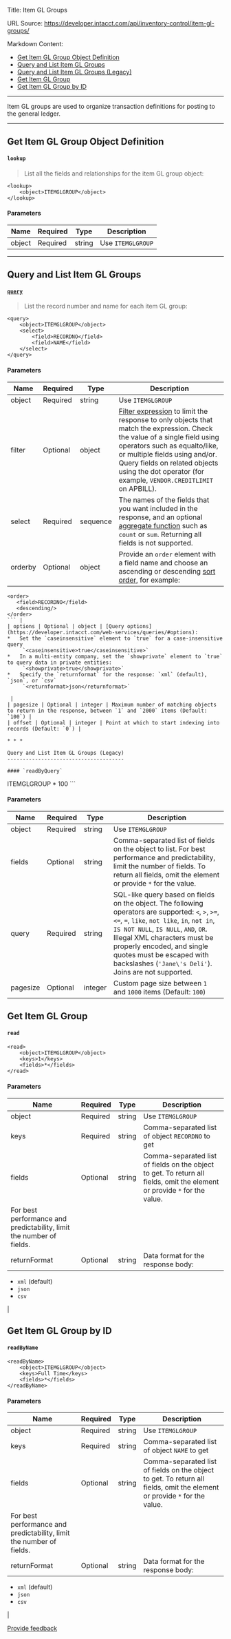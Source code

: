 Title: Item GL Groups

URL Source: https://developer.intacct.com/api/inventory-control/item-gl-groups/

Markdown Content:
*   [Get Item GL Group Object Definition](https://developer.intacct.com/api/inventory-control/item-gl-groups/#get-item-gl-group-object-definition)
*   [Query and List Item GL Groups](https://developer.intacct.com/api/inventory-control/item-gl-groups/#query-and-list-item-gl-groups)
*   [Query and List Item GL Groups (Legacy)](https://developer.intacct.com/api/inventory-control/item-gl-groups/#query-and-list-item-gl-groups-legacy)
*   [Get Item GL Group](https://developer.intacct.com/api/inventory-control/item-gl-groups/#get-item-gl-group)
*   [Get Item GL Group by ID](https://developer.intacct.com/api/inventory-control/item-gl-groups/#get-item-gl-group-by-id)

* * *

Item GL groups are used to organize transaction definitions for posting to the general ledger.

* * *

Get Item GL Group Object Definition
-----------------------------------

#### `lookup`

> List all the fields and relationships for the item GL group object:

```
<lookup>
    <object>ITEMGLGROUP</object>
</lookup>
```

#### Parameters

| Name | Required | Type | Description |
| --- | --- | --- | --- |
| object | Required | string | Use `ITEMGLGROUP` |

* * *

Query and List Item GL Groups
-----------------------------

#### [`query`](https://developer.intacct.com/web-services/queries/)

> List the record number and name for each item GL group:

```
<query>
    <object>ITEMGLGROUP</object>
    <select>
        <field>RECORDNO</field>
        <field>NAME</field>
    </select>
</query>
```

#### Parameters

| Name | Required | Type | Description |
| --- | --- | --- | --- |
| object | Required | string | Use `ITEMGLGROUP` |
| filter | Optional | object | [Filter expression](https://developer.intacct.com/web-services/queries/#filter) to limit the response to only objects that match the expression. Check the value of a single field using operators such as equalto/like, or multiple fields using and/or. Query fields on related objects using the dot operator (for example, `VENDOR.CREDITLIMIT` on APBILL). |
| select | Required | sequence | The names of the fields that you want included in the response, and an optional [aggregate function](https://developer.intacct.com/web-services/queries/#aggregate-functions) such as `count` or `sum`. Returning all fields is not supported. |
| orderby | Optional | object | Provide an `order` element with a field name and choose an ascending or descending [sort order](https://developer.intacct.com/web-services/queries/#order-by), for example:  
```
<order>  
   <field>RECORDNO</field>   
   <descending/>   
</order>
``` |
| options | Optional | object | [Query options](https://developer.intacct.com/web-services/queries/#options):
*   Set the `caseinsensitive` element to `true` for a case-insensitive query  
     `<caseinsensitive>true</caseinsensitive>`
*   In a multi-entity company, set the `showprivate` element to `true` to query data in private entities:  
     `<showprivate>true</showprivate>`
*   Specify the `returnformat` for the response: `xml` (default), `json`, or `csv`  
     `<returnformat>json</returnformat>`

 |
| pagesize | Optional | integer | Maximum number of matching objects to return in the response, between `1` and `2000` items (Default: `100`) |
| offset | Optional | integer | Point at which to start indexing into records (Default: `0`) |

* * *

Query and List Item GL Groups (Legacy)
--------------------------------------

#### `readByQuery`

```
<readByQuery>
    <object>ITEMGLGROUP</object>
    <fields>*</fields>
    <query></query>
    <pagesize>100</pagesize>
</readByQuery>
```

#### Parameters

| Name | Required | Type | Description |
| --- | --- | --- | --- |
| object | Required | string | Use `ITEMGLGROUP` |
| fields | Optional | string | Comma-separated list of fields on the object to list. For best performance and predictability, limit the number of fields. To return all fields, omit the element or provide `*` for the value. |
| query | Required | string | SQL-like query based on fields on the object. The following operators are supported: `<`, `>`, `>=`, `<=`, `=`, `like`, `not like`, `in`, `not in`, `IS NOT NULL`, `IS NULL`, `AND`, `OR`. Illegal XML characters must be properly encoded, and single quotes must be escaped with backslashes (`'Jane\'s Deli'`). Joins are not supported. |
| pagesize | Optional | integer | Custom page size between `1` and `1000` items (Default: `100`) |

Get Item GL Group
-----------------

#### `read`

```
<read>
    <object>ITEMGLGROUP</object>
    <keys>1</keys>
    <fields>*</fields>
</read>
```

#### Parameters

| Name | Required | Type | Description |
| --- | --- | --- | --- |
| object | Required | string | Use `ITEMGLGROUP` |
| keys | Required | string | Comma-separated list of object `RECORDNO` to get |
| fields | Optional | string | Comma-separated list of fields on the object to get. To return all fields, omit the element or provide `*` for the value.  
For best performance and predictability, limit the number of fields. |
| returnFormat | Optional | string | Data format for the response body:
*   `xml` (default)
*   `json`
*   `csv`

 |

Get Item GL Group by ID
-----------------------

#### `readByName`

```
<readByName>
    <object>ITEMGLGROUP</object>
    <keys>Full Time</keys>
    <fields>*</fields>
</readByName>
```

#### Parameters

| Name | Required | Type | Description |
| --- | --- | --- | --- |
| object | Required | string | Use `ITEMGLGROUP` |
| keys | Required | string | Comma-separated list of object `NAME` to get |
| fields | Optional | string | Comma-separated list of fields on the object to get. To return all fields, omit the element or provide `*` for the value.  
For best performance and predictability, limit the number of fields. |
| returnFormat | Optional | string | Data format for the response body:
*   `xml` (default)
*   `json`
*   `csv`

 |

[Provide feedback](https://forms.office.com/Pages/ResponsePage.aspx?id=fN0yPvZBLUmho8WOsCz0-Gj_lksFLzJAg2QKkx1lkvZUMkxMVDYxSzhHQzlNTjBNR1IwOVNETDNEMiQlQCN0PWcu)

